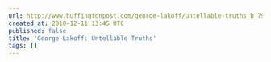 ```yaml
---
url: http://www.huffingtonpost.com/george-lakoff/untellable-truths_b_794832.html
created_at: 2010-12-11 13:45 UTC
published: false
title: 'George Lakoff: Untellable Truths'
tags: []
---
```



